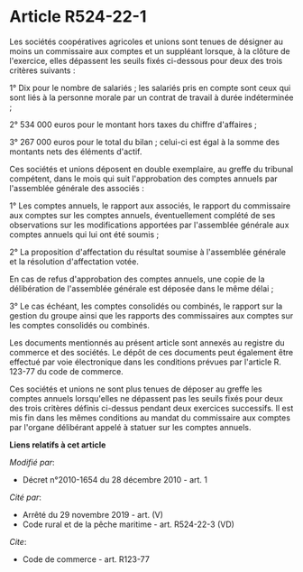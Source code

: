 # Article R524-22-1

Les sociétés coopératives agricoles et unions sont tenues de désigner au moins un commissaire aux comptes et un suppléant
lorsque, à la clôture de l'exercice, elles dépassent les seuils fixés ci-dessous pour deux des trois critères suivants :

1° Dix pour le nombre de salariés  ; les salariés pris en compte sont ceux qui sont liés à la personne morale par un contrat
de travail à durée indéterminée ;

2° 534 000 euros  pour le montant hors taxes du chiffre d'affaires ;

3° 267 000 euros  pour le total du bilan ; celui-ci est égal à la somme des montants nets des éléments d'actif.

Ces sociétés et unions déposent en double exemplaire, au greffe du tribunal compétent, dans le mois qui suit l'approbation
des comptes annuels par l'assemblée générale des associés :

1° Les comptes annuels, le rapport aux associés, le rapport du commissaire aux comptes sur les comptes annuels,
éventuellement complété de ses observations sur les modifications apportées par l'assemblée générale aux comptes annuels qui
lui ont été soumis ;

2° La proposition d'affectation du résultat soumise à l'assemblée générale et la résolution d'affectation votée.

En cas de refus d'approbation des comptes annuels, une copie de la délibération de l'assemblée générale est déposée dans le
même délai ;

3° Le cas échéant, les comptes consolidés ou combinés, le rapport sur la gestion du groupe ainsi que les rapports des
commissaires aux comptes sur les comptes consolidés ou combinés.

Les documents mentionnés au présent article sont annexés au registre du commerce et des sociétés. Le dépôt de ces documents
peut également être effectué par voie électronique dans les conditions prévues par l'article R. 123-77 du code de commerce.

Ces sociétés et unions ne sont plus tenues de déposer au greffe les comptes annuels lorsqu'elles ne dépassent pas les seuils
fixés pour deux des trois critères définis ci-dessus pendant deux exercices successifs. Il est mis fin dans les mêmes
conditions au mandat du commissaire aux comptes par l'organe délibérant appelé à statuer sur les comptes annuels.

**Liens relatifs à cet article**

_Modifié par_:

  - Décret n°2010-1654 du 28 décembre 2010 - art. 1

_Cité par_:

  - Arrêté du 29 novembre 2019 - art. (V)
  - Code rural et de la pêche maritime - art. R524-22-3 (VD)

_Cite_:

  - Code de commerce - art. R123-77
